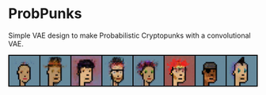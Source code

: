 # ProbPunks

Simple VAE design to make Probabilistic Cryptopunks with a convolutional VAE.

![Image1](data/images/ProbPunks_1.png)

